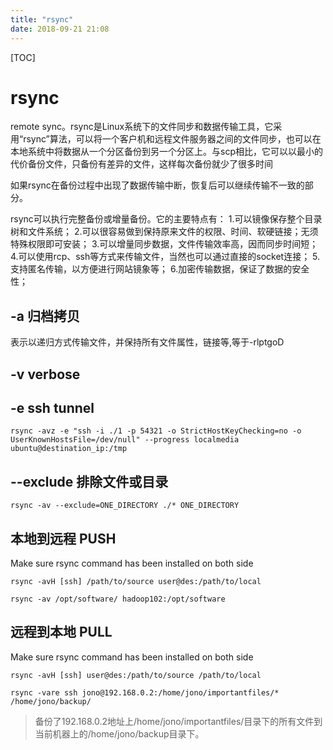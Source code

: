```yaml
---
title: "rsync"
date: 2018-09-21 21:08
---
```



[TOC]


# rsync

remote sync。rsync是Linux系统下的文件同步和数据传输工具，它采用“rsync”算法，可以将一个客户机和远程文件服务器之间的文件同步，也可以在本地系统中将数据从一个分区备份到另一个分区上。与scp相比，它可以以最小的代价备份文件，只备份有差异的文件，这样每次备份就少了很多时间

如果rsync在备份过程中出现了数据传输中断，恢复后可以继续传输不一致的部分。

rsync可以执行完整备份或增量备份。它的主要特点有：
1.可以镜像保存整个目录树和文件系统；
2.可以很容易做到保持原来文件的权限、时间、软硬链接；无须特殊权限即可安装；
3.可以增量同步数据，文件传输效率高，因而同步时间短；
4.可以使用rcp、ssh等方式来传输文件，当然也可以通过直接的socket连接；
5.支持匿名传输，以方便进行网站镜象等；
6.加密传输数据，保证了数据的安全性；





## -a 归档拷贝

表示以递归方式传输文件，并保持所有文件属性，链接等,等于-rlptgoD



## -v verbose



## -e ssh tunnel



```
rsync -avz -e "ssh -i ./1 -p 54321 -o StrictHostKeyChecking=no -o UserKnownHostsFile=/dev/null" --progress localmedia ubuntu@destination_ip:/tmp 
```



## --exclude 排除文件或目录

```
rsync -av --exclude=ONE_DIRECTORY ./* ONE_DIRECTORY
```



## 本地到远程  PUSH

Make sure rsync command has been installed on both side

```
rsync -avH [ssh] /path/to/source user@des:/path/to/local  
```

```
rsync -av /opt/software/ hadoop102:/opt/software
```





## 远程到本地  PULL

Make sure rsync command has been installed on both side

```
rsync -avH [ssh] user@des:/path/to/source /path/to/local  
```



```
rsync -vare ssh jono@192.168.0.2:/home/jono/importantfiles/* /home/jono/backup/
```

> 备份了192.168.0.2地址上/home/jono/importantfiles/目录下的所有文件到当前机器上的/home/jono/backup目录下。